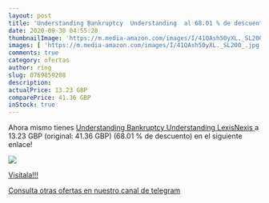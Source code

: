 ```yaml
---
layout: post
title: 'Understanding Bankruptcy  Understanding  al 68.01 % de descuento'
date: 2020-09-30 04:55:28
thumbnailImage: 'https://m.media-amazon.com/images/I/41QAsh50yXL._SL200_.jpg'
images: [ 'https://m.media-amazon.com/images/I/41QAsh50yXL._SL200_.jpg' ]
comments: true
category: ofertas
author: ring
slug: 0769859208
description:
actualPrice: 13.23 GBP
comparePrice: 41.36 GBP
inStock: true
---
```


Ahora mismo tienes [Understanding Bankruptcy  Understanding  LexisNexis  ](https://www.amazon.com/dp/0769859208/?tag=redken08-20) a 13.23 GBP (original: 41.36 GBP) (68.01 %  de descuento) en el siguiente enlace!

[![](https://m.media-amazon.com/images/I/41QAsh50yXL._SL200_.jpg)](https://www.amazon.com/dp/0769859208/?tag=redken08-20)

[Visítala!!!](https://www.amazon.com/dp/0769859208/?tag=redken08-20)

[Consulta otras ofertas en nuestro canal de telegram](https://t.me/s/ofertas25)
